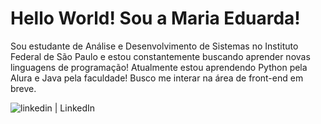 # Hello World! Sou a Maria Eduarda!

Sou estudante de Análise e Desenvolvimento de Sistemas no Instituto Federal de São Paulo e estou constantemente buscando aprender novas linguagens de programação!
Atualmente estou aprendendo Python pela Alura e Java pela faculdade! Busco me interar na área de front-end em breve.

[<img align="left" alt="linkedin | LinkedIn" src="https://img.shields.io/badge/LinkedIn-0077B5?style=for-the-badge&logo=linkedin&logoColor=white" />](https://www.linkedin.com/in/maria-eduarda-melim-b87603281/)
<br>

